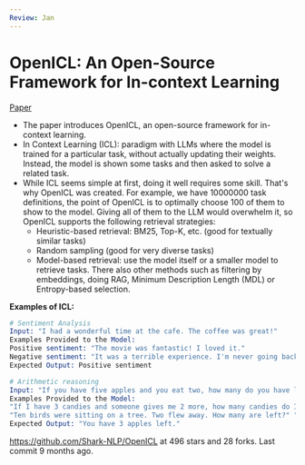 ```yaml
---
Review: Jan
---
```


# OpenICL: An Open-Source Framework for In-context Learning

[Paper](/review/pdfs/OpenICL.pdf)

- The paper introduces OpenICL, an open-source framework for in-context learning.
- In Context Learning (ICL): paradigm with LLMs where the model is trained for a particular task, without actually updating their weights. Instead, the model is shown some tasks and then asked to solve a related task.
- While ICL seems simple at first, doing it well requires some skill. That's why OpenICL was created. For example, we have 10000000 task definitions, the point of OpenICL is to optimally choose 100 of them to show to the model. Giving all of them to the LLM would overwhelm it, so OpenICL supports the following retrieval strategies:
  - Heuristic-based retrieval: BM25, Top-K, etc. (good for textually similar tasks)
  - Random sampling (good for very diverse tasks)
  - Model-based retrieval: use the model itself or a smaller model to retrieve tasks. There also other methods such as filtering by embeddings, doing RAG, Minimum Description Length (MDL) or Entropy-based selection.

**Examples of ICL:**

```s
# Sentiment Analysis
Input: "I had a wonderful time at the cafe. The coffee was great!"
Examples Provided to the Model:
Positive sentiment: "The movie was fantastic! I loved it."
Negative sentiment: "It was a terrible experience. I'm never going back."
Expected Output: Positive sentiment

# Arithmetic reasoning
Input: "If you have five apples and you eat two, how many do you have left?"
Examples Provided to the Model:
"If I have 3 candies and someone gives me 2 more, how many candies do I have?" "You have 5 candies."
"Ten birds were sitting on a tree. Two flew away. How many are left?" "There are 8 birds left."
Expected Output: "You have 3 apples left."
```

https://github.com/Shark-NLP/OpenICL at 496 stars and 28 forks. Last commit 9 months ago.
